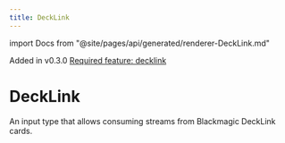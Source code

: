 ```yaml
---
title: DeckLink
---
```

import Docs from "@site/pages/api/generated/renderer-DeckLink.md"


<span class="badge badge--primary">Added in v0.3.0</span>
[<span class="badge badge--info">Required feature: decklink</span>](../../deployment/overview.md#decklink-support)

# DeckLink

An input type that allows consuming streams from Blackmagic DeckLink cards.

<Docs />
